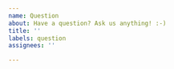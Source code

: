 ```yaml
---
name: Question
about: Have a question? Ask us anything! :-)
title: ''
labels: question
assignees: ''

---
```




